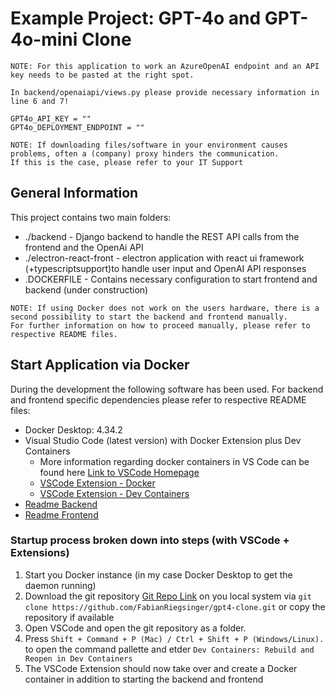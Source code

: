 # Example Project: GPT-4o and GPT-4o-mini Clone

```
NOTE: For this application to work an AzureOpenAI endpoint and an API key needs to be pasted at the right spot.

In backend/openaiapi/views.py please provide necessary information in line 6 and 7!

GPT4o_API_KEY = ""
GPT4o_DEPLOYMENT_ENDPOINT = ""
```

```
NOTE: If downloading files/software in your environment causes problems, often a (company) proxy hinders the communication.
If this is the case, please refer to your IT Support
```

## General Information
This project contains two main folders:

* ./backend - Django backend to handle the REST API calls from the frontend and the OpenAi API
* ./electron-react-front - electron application with react ui framework (+typescriptsupport)to handle user input and OpenAI API responses
* .DOCKERFILE - Contains necessary configuration to start frontend and backend (under construction)

```
NOTE: If using Docker does not work on the users hardware, there is a second possibility to start the backend and frontend manually.
For further information on how to proceed manually, please refer to respective README files.
```

## Start Application via Docker

During the development the following software has been used. For backend and frontend specific dependencies please refer to respective README files:
* Docker Desktop: 4.34.2
* Visual Studio Code (latest version) with Docker Extension plus Dev Containers
  * More information regarding docker containers in VS Code can be found here [Link to VSCode Homepage](https://code.visualstudio.com/docs/containers/overview)
  * [VSCode Extension - Docker](https://marketplace.visualstudio.com/items?itemName=ms-azuretools.vscode-docker)
  * [VSCode Extension - Dev Containers](https://marketplace.visualstudio.com/items?itemName=ms-vscode-remote.remote-containers)
* [Readme Backend](backend/README.md)
* [Readme Frontend](electron-react-frontend/README.md)

### Startup process broken down into steps (with VSCode + Extensions)

1. Start you Docker instance (in my case Docker Desktop to get the daemon running)
2. Download the git repository [Git Repo Link](https://github.com/FabianRiegsinger/gpt4-clone) on you local system via `git clone https://github.com/FabianRiegsinger/gpt4-clone.git` or copy the repository if available
3. Open VSCode and open the git repository as a folder.
4. Press `Shift + Command + P (Mac) / Ctrl + Shift + P (Windows/Linux).` to open the command pallette and etder `Dev Containers: Rebuild and Reopen in Dev Containers`
5. The VSCode Extension should now take over and create a Docker container in addition to starting the backend and frontend
